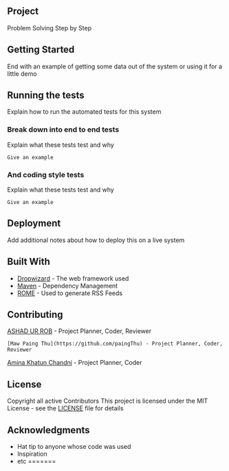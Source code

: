 ## Project

Problem Solving Step by Step

## Getting Started


End with an example of getting some data out of the system or using it for a little demo

## Running the tests

Explain how to run the automated tests for this system

### Break down into end to end tests

Explain what these tests test and why

```
Give an example
```

### And coding style tests

Explain what these tests test and why

```
Give an example
```

## Deployment

Add additional notes about how to deploy this on a live system

## Built With

* [Dropwizard](http://www.dropwizard.io/1.0.2/docs/) - The web framework used
* [Maven](https://maven.apache.org/) - Dependency Management
* [ROME](https://rometools.github.io/rome/) - Used to generate RSS Feeds

## Contributing

[ASHAD UR ROB](http://www.robengg.com) - Project Planner, Coder, Reviewer
```
[Maw Paing Thu](https://github.com/paingThu) - Project Planner, Coder, Reviewer
```
[Amina Khatun Chandni](https://github.com/aminakhatunchandni) - Project Planner, Coder


## License

Copyright all active Contributors
This project is licensed under the MIT License - see the [LICENSE](licenses) file for details

## Acknowledgments

* Hat tip to anyone whose code was used
* Inspiration
* etc
=======
